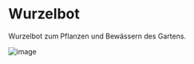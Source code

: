 # Wurzelbot

Wurzelbot zum Pflanzen und Bewässern des Gartens.

![image](https://user-images.githubusercontent.com/20355730/209871735-2b574690-b488-4f4e-831b-e6be99c09380.png)
